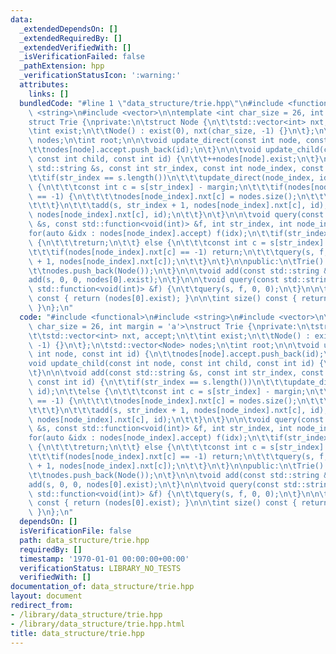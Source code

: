 ```yaml
---
data:
  _extendedDependsOn: []
  _extendedRequiredBy: []
  _extendedVerifiedWith: []
  _isVerificationFailed: false
  _pathExtension: hpp
  _verificationStatusIcon: ':warning:'
  attributes:
    links: []
  bundledCode: "#line 1 \"data_structure/trie.hpp\"\n#include <functional>\n#include\
    \ <string>\n#include <vector>\n\ntemplate <int char_size = 26, int margin = 'a'>\n\
    struct Trie {\nprivate:\n\tstruct Node {\n\t\tstd::vector<int> nxt, accept;\n\t\
    \tint exist;\n\t\tNode() : exist(0), nxt(char_size, -1) {}\n\t};\n\tstd::vector<Node>\
    \ nodes;\n\tint root;\n\n\tvoid update_direct(const int node, const int id) {\n\
    \t\tnodes[node].accept.push_back(id);\n\t}\n\n\tvoid update_child(const int node,\
    \ const int child, const int id) {\n\t\t++nodes[node].exist;\n\t}\n\n\tvoid add(const\
    \ std::string &s, const int str_index, const int node_index, const int id) {\n\
    \t\tif(str_index == s.length())\n\t\t\tupdate_direct(node_index, id);\n\t\telse\
    \ {\n\t\t\tconst int c = s[str_index] - margin;\n\t\t\tif(nodes[node_index].nxt[c]\
    \ == -1) {\n\t\t\t\tnodes[node_index].nxt[c] = nodes.size();\n\t\t\t\tnodes.push_back(Node());\n\
    \t\t\t}\n\t\t\tadd(s, str_index + 1, nodes[node_index].nxt[c], id);\n\t\t\tupdate_child(node_index,\
    \ nodes[node_index].nxt[c], id);\n\t\t}\n\t}\n\n\tvoid query(const std::string\
    \ &s, const std::function<void(int)> &f, int str_index, int node_index) {\n\t\t\
    for(auto &idx : nodes[node_index].accept) f(idx);\n\t\tif(str_index == s.length())\
    \ {\n\t\t\treturn;\n\t\t} else {\n\t\t\tconst int c = s[str_index] - margin;\n\
    \t\t\tif(nodes[node_index].nxt[c] == -1) return;\n\t\t\tquery(s, f, str_index\
    \ + 1, nodes[node_index].nxt[c]);\n\t\t}\n\t}\n\npublic:\n\tTrie() : root(0) {\n\
    \t\tnodes.push_back(Node());\n\t}\n\n\tvoid add(const std::string &s) {\n\t\t\
    add(s, 0, 0, nodes[0].exist);\n\t}\n\n\tvoid query(const std::string &s, const\
    \ std::function<void(int)> &f) {\n\t\tquery(s, f, 0, 0);\n\t}\n\n\tint count()\
    \ const { return (nodes[0].exist); }\n\n\tint size() const { return ((int)nodes.size());\
    \ }\n};\n"
  code: "#include <functional>\n#include <string>\n#include <vector>\n\ntemplate <int\
    \ char_size = 26, int margin = 'a'>\nstruct Trie {\nprivate:\n\tstruct Node {\n\
    \t\tstd::vector<int> nxt, accept;\n\t\tint exist;\n\t\tNode() : exist(0), nxt(char_size,\
    \ -1) {}\n\t};\n\tstd::vector<Node> nodes;\n\tint root;\n\n\tvoid update_direct(const\
    \ int node, const int id) {\n\t\tnodes[node].accept.push_back(id);\n\t}\n\n\t\
    void update_child(const int node, const int child, const int id) {\n\t\t++nodes[node].exist;\n\
    \t}\n\n\tvoid add(const std::string &s, const int str_index, const int node_index,\
    \ const int id) {\n\t\tif(str_index == s.length())\n\t\t\tupdate_direct(node_index,\
    \ id);\n\t\telse {\n\t\t\tconst int c = s[str_index] - margin;\n\t\t\tif(nodes[node_index].nxt[c]\
    \ == -1) {\n\t\t\t\tnodes[node_index].nxt[c] = nodes.size();\n\t\t\t\tnodes.push_back(Node());\n\
    \t\t\t}\n\t\t\tadd(s, str_index + 1, nodes[node_index].nxt[c], id);\n\t\t\tupdate_child(node_index,\
    \ nodes[node_index].nxt[c], id);\n\t\t}\n\t}\n\n\tvoid query(const std::string\
    \ &s, const std::function<void(int)> &f, int str_index, int node_index) {\n\t\t\
    for(auto &idx : nodes[node_index].accept) f(idx);\n\t\tif(str_index == s.length())\
    \ {\n\t\t\treturn;\n\t\t} else {\n\t\t\tconst int c = s[str_index] - margin;\n\
    \t\t\tif(nodes[node_index].nxt[c] == -1) return;\n\t\t\tquery(s, f, str_index\
    \ + 1, nodes[node_index].nxt[c]);\n\t\t}\n\t}\n\npublic:\n\tTrie() : root(0) {\n\
    \t\tnodes.push_back(Node());\n\t}\n\n\tvoid add(const std::string &s) {\n\t\t\
    add(s, 0, 0, nodes[0].exist);\n\t}\n\n\tvoid query(const std::string &s, const\
    \ std::function<void(int)> &f) {\n\t\tquery(s, f, 0, 0);\n\t}\n\n\tint count()\
    \ const { return (nodes[0].exist); }\n\n\tint size() const { return ((int)nodes.size());\
    \ }\n};\n"
  dependsOn: []
  isVerificationFile: false
  path: data_structure/trie.hpp
  requiredBy: []
  timestamp: '1970-01-01 00:00:00+00:00'
  verificationStatus: LIBRARY_NO_TESTS
  verifiedWith: []
documentation_of: data_structure/trie.hpp
layout: document
redirect_from:
- /library/data_structure/trie.hpp
- /library/data_structure/trie.hpp.html
title: data_structure/trie.hpp
---
```

